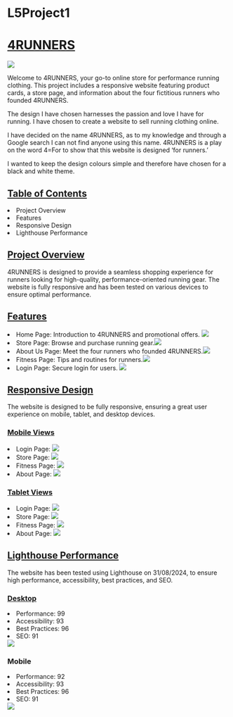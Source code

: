 # L5Project1
<h1><u>4RUNNERS</u></h1>

<img src="assets/images/runnersincity.jpg">

Welcome to 4RUNNERS, your go-to online store for performance running clothing. This project includes a responsive website featuring product cards, a store page, and information about the four fictitious runners who founded 4RUNNERS.

The design I have chosen harnesses the passion and love I have for running. I have chosen to create a website to sell running clothing online.

I have decided on the name 4RUNNERS, as to my knowledge and through a Google search I can not find anyone using this name. 4RUNNERS is a play on the word 4=For to show that this website is designed ‘for runners.’

I wanted to keep the design colours simple and therefore have chosen for a black and white theme.

<h2><u>Table of Contents</u></h2>
    <li>Project Overview</li>
    <li>Features</li>
    <li>Responsive Design</li>
    <li>Lighthouse Performance</li>


<h2><u>Project Overview</u></h2>
4RUNNERS is designed to provide a seamless shopping experience for runners looking for high-quality, performance-oriented running gear. The website is fully responsive and has been tested on various devices to ensure optimal performance.

<h2><u>Features</u></h2>

<li>Home Page: Introduction to 4RUNNERS and promotional offers. <img src="assets/images/landing-page.jpg"></li>
<li>Store Page: Browse and purchase running gear.<img src="assets/images/store-page.jpg"></li>
<li>About Us Page: Meet the four runners who founded 4RUNNERS.<img src="assets/images/about-page-responsive.jpg"></li>
<li>Fitness Page: Tips and routines for runners.<img src="assets/images/fitness-page.jpg"></li>
<li>Login Page: Secure login for users. <img src="assets/images/login-page-mobile.jpg"></li>

<h2><u>Responsive Design</u></h2>
The website is designed to be fully responsive, ensuring a great user experience on mobile, tablet, and desktop devices.

<h3><u>Mobile Views</u></h3>

<li>Login Page: <img src="assets/images/responsive-testing-fitness-login-mobile.jpg"></li>
<li>Store Page: <img src="assets/images/responsive-testing-store-mobile.jpg"></li>
<li>Fitness Page: <img src="assets/images/responsive-testing-fitness-page-mobile.jpg"></li>
<li>About Page: <img src="assets/images/responsive-testing-meet-the-team-mobile.jpg"></li>

<h3><u>Tablet Views</u></h3>

<li>Login Page: <img src="assets/images/responsive-testing-fitness-page-tablet.jpg"></li>
<li>Store Page: <img src="assets/images/responsive-testing-store-tablet.jpg"></li>
<li>Fitness Page: <img src="assets/images/responsive-testing-fitness-page-tablet.jpg"></li>
<li>About Page: <img src="assets/images/responsive-testing-meet-the-team-tablet.jpg"></li>

<h2><u>Lighthouse Performance</u></h2>

The website has been tested using Lighthouse on 31/08/2024, to ensure high performance, accessibility, best practices, and SEO.

<h3><u>Desktop</u></h3>
<li>Performance: 99</li>
<li>Accessibility: 93</li>
<li>Best Practices: 96</li>
<li>SEO: 91</li>
<img src="assets/images/lighthouse-desktop.jpg">


<h3>Mobile</h3>
<li>Performance: 92</li>
<li>Accessibility: 93</li>
<li>Best Practices: 96</li>
<li>SEO: 91</li>
<img src="assets/images/lighthouse-mobile.jpg">





